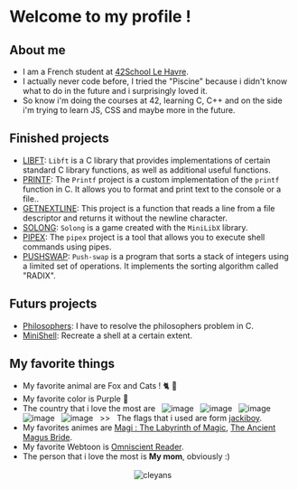 # Welcome to my profile !

## About me
- I am a French student at [42School Le Havre](https://www.42lehavre.fr/).
- I actually never code before, I tried the "Piscine" because i didn't know what to do in the future and i surprisingly loved it.
- So know i'm doing the courses at 42, learning C, C++ and on the side i'm trying to learn JS, CSS and maybe more in the future.

## Finished projects
- [LIBFT](https://github.com/Cleyans/Libft): `Libft` is a C library that provides implementations of certain standard C library functions, as well as additional useful functions.
- [PRINTF](https://github.com/Cleyans/Printf): The `Printf` project is a custom implementation of the `printf` function in C. It allows you to format and print text to the console or a file..
- [GETNEXTLINE](https://github.com/Cleyans/GetNextLine): This project is a function that reads a line from a file descriptor and returns it without the newline character.
- [SOLONG](https://github.com/Cleyans/SoLong): `Solong` is a game created with the `MiniLibX` library.
- [PIPEX](https://github.com/Cleyans/Pipex): The `pipex` project is a tool that allows you to execute shell commands using pipes.
- [PUSHSWAP](https://github.com/Cleyans/Push-swap): `Push-swap` is a program that sorts a stack of integers using a limited set of operations. It implements the sorting algorithm called "RADIX".

## Futurs projects
- [Philosophers](lien_vers_le_projet_4): I have to resolve the philosophers problem in C.
- [MiniShell](lien_vers_le_projet_5): Recreate a shell at a certain extent.

## My favorite things
- My favorite animal are Fox and Cats ! 🐈 🦊
- My favorite color is Purple 💜
- The country that i love the most are &nbsp; ![image](https://github.com/Cleyans/Cleyans/assets/138831731/4328cb6a-c926-4267-86a2-fc4bb2ed218a) &nbsp; ![image](https://github.com/Cleyans/Cleyans/assets/138831731/a0507243-f1d9-4cc1-959f-02a60d8ae4f6) &nbsp; ![image](https://github.com/Cleyans/Cleyans/assets/138831731/ee4f3ccc-844d-4718-83b0-b86dfeb41831) &nbsp; ![image](https://github.com/Cleyans/Cleyans/assets/138831731/bd171dac-6af5-4faf-8ea4-699e9283afa3) &nbsp; ![image](https://github.com/Cleyans/Cleyans/assets/138831731/6bab0d59-ae5e-4226-a2ed-5745f6033df1) &nbsp; >> &nbsp; The flags that i used are form [jackiboy](https://github.com/jackiboy).
- My favorites animes are [Magi : The Labyrinth of Magic](https://www.nautiljon.com/animes/magi+-+the+labyrinth+of+magic.html), [The Ancient Magus Bride](https://www.nautiljon.com/mangas/the+ancient+magus+bride.html).
- My favorite Webtoon is [Omniscient Reader](https://www.webtoons.com/en/action/omniscient-reader/list?title_no=2154).
- The person that i love the most is **My mom**, obviously :)

</p>
<p align="center">&nbsp;<img align="center" src="https://github-readme-stats.vercel.app/api?username=cleyans&show_icons=true&locale=en" alt="cleyans" /></p>
<p>
